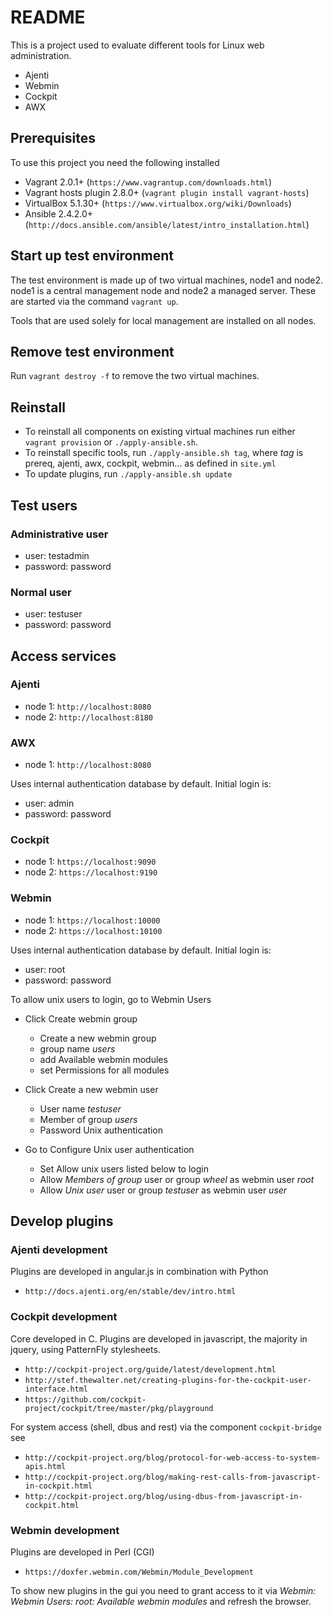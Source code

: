 # README

This is a project used to evaluate different tools for Linux web administration.

- Ajenti
- Webmin
- Cockpit
- AWX

## Prerequisites

To use this project you need the following installed

- Vagrant 2.0.1+ (`https://www.vagrantup.com/downloads.html`)
- Vagrant hosts plugin 2.8.0+ (`vagrant plugin install vagrant-hosts`)
- VirtualBox 5.1.30+ (`https://www.virtualbox.org/wiki/Downloads`)
- Ansible 2.4.2.0+ (`http://docs.ansible.com/ansible/latest/intro_installation.html`)

## Start up test environment

The test environment is made up of two virtual machines, node1 and node2. node1 is a central management node and node2 a managed server.
These are started via the command `vagrant up`.

Tools that are used solely for local management are installed on all nodes.

## Remove test environment

Run `vagrant destroy -f` to remove the two virtual machines.

## Reinstall

- To reinstall all components on existing virtual machines run either `vagrant provision` or `./apply-ansible.sh`.
- To reinstall specific tools, run `./apply-ansible.sh tag`, where *tag* is prereq, ajenti, awx, cockpit, webmin... as defined in `site.yml`
- To update plugins, run `./apply-ansible.sh update`

## Test users

### Administrative user

- user: testadmin
- password: password

### Normal user

- user: testuser
- password: password

## Access services

### Ajenti

- node 1: `http://localhost:8080`
- node 2: `http://localhost:8180`

### AWX

- node 1: `http://localhost:8080`

Uses internal authentication database by default. Initial login is:

- user: admin
- password: password

### Cockpit

- node 1: `https://localhost:9090`
- node 2: `https://localhost:9190`

### Webmin

- node 1: `https://localhost:10000`
- node 2: `https://localhost:10100`

Uses internal authentication database by default. Initial login is:

- user: root
- password: password

To allow unix users to login, go to Webmin Users

- Click Create webmin group

  - Create a new webmin group
  - group name *users*
  - add Available webmin modules
  - set Permissions for all modules

- Click Create a new webmin user

  - User name *testuser*
  - Member of group *users*
  - Password Unix authentication

- Go to Configure Unix user authentication

  - Set Allow unix users listed below to login
  - Allow *Members of group* user or group *wheel* as webmin user *root*
  - Allow *Unix user* user or group *testuser* as webmin user *user*

## Develop plugins

### Ajenti development

Plugins are developed in angular.js in combination with Python

- `http://docs.ajenti.org/en/stable/dev/intro.html`

### Cockpit development

Core developed in C. Plugins are developed in javascript, the majority in jquery, using PatternFly stylesheets.

- `http://cockpit-project.org/guide/latest/development.html`
- `http://stef.thewalter.net/creating-plugins-for-the-cockpit-user-interface.html`
- `https://github.com/cockpit-project/cockpit/tree/master/pkg/playground`

For system access (shell, dbus and rest) via the component `cockpit-bridge` see

- `http://cockpit-project.org/blog/protocol-for-web-access-to-system-apis.html`
- `http://cockpit-project.org/blog/making-rest-calls-from-javascript-in-cockpit.html`
- `http://cockpit-project.org/blog/using-dbus-from-javascript-in-cockpit.html`

### Webmin development

Plugins are developed in Perl (CGI)

- `https://doxfer.webmin.com/Webmin/Module_Development`

To show new plugins in the gui you need to grant access to it via *Webmin: Webmin Users: root: Available webmin modules* and refresh the browser.
